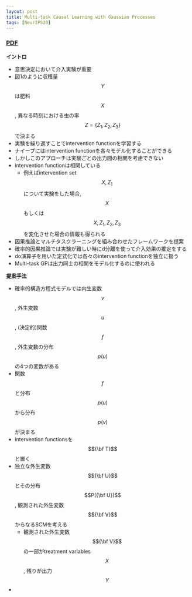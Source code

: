 ```yaml
---
layout: post
title: Multi-task Causal Learning with Gaussian Processes 
tags: [NeurIPS20]
---
```


### [PDF](https://papers.nips.cc/paper/2020/file/45c166d697d65080d54501403b433256-Paper.pdf)
**イントロ**
- 意思決定において介入実験が重要
- 図1のように収穫量 $$Y$$は肥料 $$X$$, 異なる時刻における虫の率 $$Z=\{Z_1,Z_2,Z_3\}$$で決まる
- 実験を繰り返すことでintervention functionを学習する
- ナイーブにはintervention functionを各々モデル化することができる
- しかしこのアプローチは実験ごとの出力間の相関を考慮できない
- intervention functionは相関している
  - 例えばintervention set $${X, Z_1}$$について実験をした場合, $$X$$もしくは $${X, Z_1, Z_2, Z_3}$$を変化させた場合の情報も得られる
- 因果推論とマルチタスクラーニングを組み合わせたフレームワークを提案
- 確率的因果推論では実験が難しい時にd分離を使って介入効果の推定をする
- do演算子を用いた定式化では各々のintervention functionを独立に扱う
- Multi-task GPは出力同士の相関をモデル化するのに使われる

**提案手法**
- 確率的構造方程式モデルでは内生変数 $$v$$, 外生変数 $$u$$, (決定的)関数 $$f$$, 外生変数の分布 $$p(u)$$の4つの変数がある
- 関数$$f$$と分布$$p(u)$$から分布$$p(v)$$が決まる
- intervention functionsを$${\bf T}$$と置く
- 独立な外生変数 $${\bf U}$$とその分布 $$P({\bf U})$$, 観測された外生変数 $${\bf V}$$からなるSCMを考える 
  - 観測された外生変数 $${\bf V}$$の一部がtreatment variables $$X$$, 残りが出力 $$Y$$
- 

